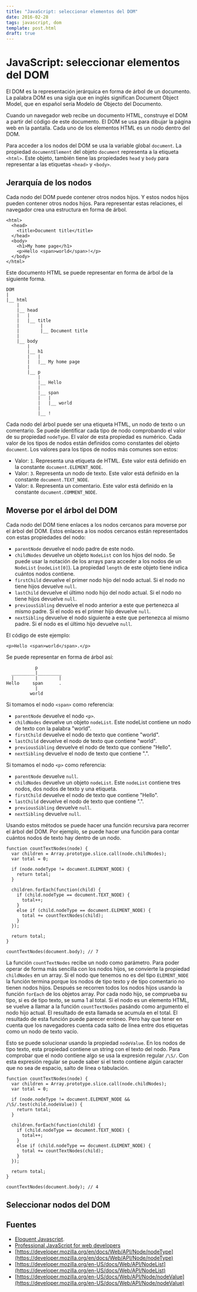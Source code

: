 ```yaml
---
title: "JavaScript: seleccionar elementos del DOM"
date: 2016-02-28
tags: javascript, dom
template: post.html
draft: true
---
```


# JavaScript: seleccionar elementos del DOM

El DOM es la representación jerárquica en forma de árbol de un documento. La palabra DOM es una sigla que en inglés significan Document Object Model, que en español sería Modelo de Objecto del Documento.

Cuando un navegador web recibe un documento HTML, construye el DOM a partir del código de este documento. El DOM se usa para dibujar la página web en la pantalla. Cada uno de los elementos HTML es un nodo dentro del DOM.

Para acceder a los nodos del DOM se usa la variable global `document`. La propiedad `documentElement` del objeto `document` representa a la etiqueta `<html>`. Este objeto, también tiene las propiedades `head` y `body` para representar a las etiquetas `<head>` y `<body>`.

## Jerarquía de los nodos

Cada nodo del DOM puede contener otros nodos hijos. Y estos nodos hijos pueden contener otros nodos hijos. Para representar estas relaciones, el navegador crea una estructura en forma de árbol.

```
<html>
  <head>
    <title>Document title</title>
  </head>
  <body>
    <h1>My home page</h1>
    <p>Hello <span>world</span>!</p>
  </body>
</html>
```

Este documento HTML se puede representar en forma de árbol de la siguiente forma.

```
DOM
|
|__ html
    |
    |__ head
    |   |
    |   |__ title
    |        |
    |        |__ Document title
    |
    |__ body
        |
        |__ h1
        |   |
        |   |__ My home page
        |
        |__ p
            |
            |__ Hello
            |
            |__ span
            |   |
            |   |__ world
            |
            |__ !
```

Cada nodo del árbol puede ser una etiqueta HTML, un nodo de texto o un comentario. Se puede identificar cada tipo de nodo comprobando el valor de su propiedad `nodeType`. El valor de esta propiedad es numérico. Cada valor de los tipos de nodos están definidos como constantes del objeto `document`. Los valores para los tipos de nodos más comunes son estos:

* Valor: `1`. Representa una etiqueta de HTML. Este valor está definido en la constante `document.ELEMENT_NODE`.
* Valor: `3`. Representa un nodo de texto. Este valor está definido en la constante `document.TEXT_NODE`.
* Valor: `8`. Representa un comentario. Este valor está definido en la constante `document.COMMENT_NODE`.

## Moverse por el árbol del DOM

Cada nodo del DOM tiene enlaces a los nodos cercanos para moverse por el árbol del DOM. Estos enlaces a los nodos cercanos están representados con estas propiedades del nodo:

* `parentNode` devuelve el nodo padre de este nodo.
* `childNodes` devuelve un objeto `NodeList` con los hijos del nodo. Se puede usar la notación de los arrays para acceder a los nodos de un `NodeList` (`nodeList[0]`). La propiedad `length` de este objeto tiene indica cuántos nodos contiene.
* `firstChild` devuelve el primer nodo hijo del nodo actual. Si el nodo no tiene hijos devuelve `null`.
* `lastChild` devuelve el último nodo hijo del nodo actual. Si el nodo no tiene hijos devuelve `null`.
* `previousSibling` devuelve el nodo anterior a este que pertenezca al mismo padre. Si el nodo es el primer hijo devuelve `null`.
* `nextSibling` devuelve el nodo siguiente a este que pertenezca al mismo padre. Si el nodo es el último hijo devuelve `null`.

El código de este ejemplo:

```
<p>Hello <span>world</span>.</p>
```

Se puede representar en forma de árbol así:

```
           p
  _________|_________
  |        |        |
Hello     span      .
           |
         world
```

Si tomamos el nodo `<span>` como referencia:

* `parentNode` devuelve el nodo `<p>`.
* `childNodes` devuelve un objeto `nodeList`. Este nodeList contiene un nodo de texto con la palabra "world".
* `firstChild` devuelve el nodo de texto que contiene "world".
* `lastChild` devuelve el nodo de texto que contiene "world".
* `previousSibling` devuelve el nodo de texto que contiene "Hello".
* `nextSibling` devuelve el nodo de texto que contiene ".".

Si tomamos el nodo `<p>` como referencia:

* `parentNode` devuelve `null`.
* `childNodes` devuelve un objeto `nodeList`. Este `nodeList` contiene tres nodos, dos nodos de texto y una etiqueta.
* `firstChild` devuelve el nodo de texto que contiene "Hello".
* `lastChild` devuelve el nodo de texto que contiene ".".
* `previousSibling` devuelve `null`.
* `nextSibling` devuelve `null`.

Usando estos métodos se puede hacer una función recursiva para recorrer el árbol del DOM. Por ejemplo, se puede hacer una función para contar cuántos nodos de texto hay dentro de un nodo.

```
function countTextNodes(node) {
  var children = Array.prototype.slice.call(node.childNodes);
  var total = 0;

  if (node.nodeType != document.ELEMENT_NODE) {
    return total;
  }

  children.forEach(function(child) {
    if (child.nodeType == document.TEXT_NODE) {
      total++;
    }
    else if (child.nodeType == document.ELEMENT_NODE) {
      total += countTextNodes(child);
    }
  });

  return total;
}

countTextNodes(document.body); // 7
```

La función `countTextNodes` recibe un nodo como parámetro. Para poder operar de forma más sencilla con los nodos hijos, se convierte la propiedad `childNodes` en un array. Si el nodo que tenemos no es del tipo `ELEMENT_NODE` la función termina porque los nodos de tipo texto y de tipo comentario no tienen nodos hijos. Después se recorren todos los nodos hijos usando la función `forEach` de los objetos array. Por cada nodo hijo, se comprueba su tipo, si es de tipo texto, se suma 1 al total. Si el nodo es un elemento HTML, se vuelve a llamar a la función `countTextNodes` pasándo como argumento el nodo hijo actual. El resultado de esta llamada se acumula en el total. El resultado de esta función puede parecer erróneo. Pero hay que tener en cuenta que los navegadores cuenta cada salto de línea entre dos etiquetas como un nodo de texto vacío.

Esto se puede solucionar usando la propiedad `nodeValue`. En los nodos de tipo texto, esta propiedad contiene un string con el texto del nodo. Para comprobar que el nodo contiene algo se usa la expresión regular `/\S/`. Con esta expresión regular se puede saber si el texto contiene algún caracter que no sea de espacio, salto de línea o tabulación.

```
function countTextNodes(node) {
  var children = Array.prototype.slice.call(node.childNodes);
  var total = 0;

  if (node.nodeType != document.ELEMENT_NODE && /\S/.test(child.nodeValue)) {
    return total;
  }

  children.forEach(function(child) {
    if (child.nodeType == document.TEXT_NODE) {
      total++;
    }
    else if (child.nodeType == document.ELEMENT_NODE) {
      total += countTextNodes(child);
    }
  });

  return total;
}

countTextNodes(document.body); // 4
```

## Seleccionar nodos del DOM



## Fuentes

* [Eloquent Javascript](http://eloquentjavascript.net/).
* [Professional JavaScript for web developers](http://www.amazon.es/Professional-JavaScript-Developers-Nicholas-Zakas/dp/1118026691)
* [https://developer.mozilla.org/en/docs/Web/API/Node/nodeType](https://developer.mozilla.org/en/docs/Web/API/Node/nodeType)
* [https://developer.mozilla.org/en-US/docs/Web/API/NodeList](https://developer.mozilla.org/en-US/docs/Web/API/NodeList)
* [https://developer.mozilla.org/en-US/docs/Web/API/Node/nodeValue](https://developer.mozilla.org/en-US/docs/Web/API/Node/nodeValue)
